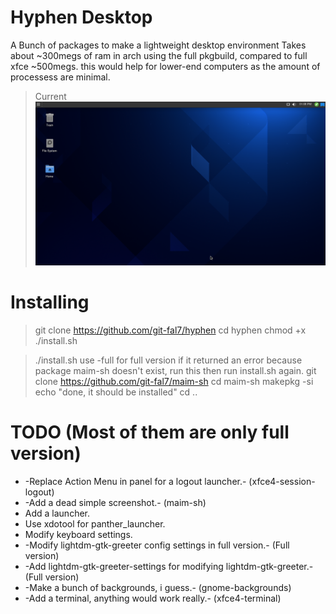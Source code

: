 # Hyphen Desktop
A Bunch of packages to make a lightweight desktop environment
Takes about ~300megs of ram in arch using the full pkgbuild, compared to full xfce ~500megs.
this would help for lower-end computers as the amount of processess are minimal.

> Current
![Screenshot](ss.png?raw=true)


# Installing
> git clone https://github.com/git-fal7/hyphen
> cd hyphen
> chmod +x ./install.sh

> ./install.sh
use -full for full version
if it returned an error because package maim-sh doesn't exist, run this then run install.sh again.
> git clone https://github.com/git-fal7/maim-sh
> cd maim-sh
> makepkg -si
> echo "done, it should be installed"
> cd ..


# TODO (Most of them are only full version)
- -Replace Action Menu in panel for a logout launcher.- (xfce4-session-logout)
- -Add a dead simple screenshot.- (maim-sh)
- Add a launcher.
- Use xdotool for panther_launcher.
- Modify keyboard settings.
- -Modify lightdm-gtk-greeter config settings in full version.- (Full version)
- -Add lightdm-gtk-greeter-settings for modifying lightdm-gtk-greeter.- (Full version)
- -Make a bunch of backgrounds, i guess.- (gnome-backgrounds)
- -Add a terminal, anything would work really.- (xfce4-terminal)
